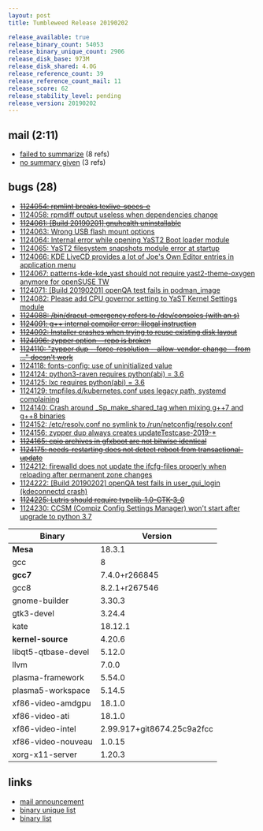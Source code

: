 ```yaml
---
layout: post
title: Tumbleweed Release 20190202

release_available: true
release_binary_count: 54053
release_binary_unique_count: 2906
release_disk_base: 973M
release_disk_shared: 4.0G
release_reference_count: 39
release_reference_count_mail: 11
release_score: 62
release_stability_level: pending
release_version: 20190202
---
```


## mail (2:11)

- [failed to summarize](https://lists.opensuse.org/opensuse-factory/2019-02/msg00138.html) (8 refs)
- [no summary given](https://lists.opensuse.org/opensuse-factory/2019-02/msg00126.html) (3 refs)

## bugs (28)

<!--more-->

- ~~[1124054: rpmlint breaks texlive-specs-e](https://bugzilla.opensuse.org/show_bug.cgi?id=1124054)~~
- [1124058: rpmdiff output useless when dependencies change](https://bugzilla.opensuse.org/show_bug.cgi?id=1124058)
- ~~[1124061: \[Build 20190201\]  gnuhealth uninstallable](https://bugzilla.opensuse.org/show_bug.cgi?id=1124061)~~
- [1124063: Wrong USB flash mount options](https://bugzilla.opensuse.org/show_bug.cgi?id=1124063)
- [1124064: Internal error while opening YaST2 Boot loader module](https://bugzilla.opensuse.org/show_bug.cgi?id=1124064)
- [1124065: YaST2 filesystem snapshots module error at startup](https://bugzilla.opensuse.org/show_bug.cgi?id=1124065)
- [1124066: KDE LiveCD provides a lot of Joe's Own Editor entries in application menu](https://bugzilla.opensuse.org/show_bug.cgi?id=1124066)
- [1124067: patterns-kde-kde_yast should not require yast2-theme-oxygen anymore for openSUSE TW](https://bugzilla.opensuse.org/show_bug.cgi?id=1124067)
- [1124071: \[Build 20190201\] openQA test fails in podman_image](https://bugzilla.opensuse.org/show_bug.cgi?id=1124071)
- [1124082: Please add CPU governor setting to YaST Kernel Settings module](https://bugzilla.opensuse.org/show_bug.cgi?id=1124082)
- ~~[1124088: /bin/dracut-emergency refers to /dev/consoles (with an s)](https://bugzilla.opensuse.org/show_bug.cgi?id=1124088)~~
- ~~[1124091: g++ internal compiler error: Illegal instruction](https://bugzilla.opensuse.org/show_bug.cgi?id=1124091)~~
- ~~[1124092: Installer crashes when trying to reuse existing disk layout](https://bugzilla.opensuse.org/show_bug.cgi?id=1124092)~~
- ~~[1124096: zypper option --repo is broken](https://bugzilla.opensuse.org/show_bug.cgi?id=1124096)~~
- ~~[1124110: "zypper dup --force-resolution --allow-vendor-change --from ..." doesn't work](https://bugzilla.opensuse.org/show_bug.cgi?id=1124110)~~
- [1124118: fonts-config: use of uninitialized value](https://bugzilla.opensuse.org/show_bug.cgi?id=1124118)
- [1124124: python3-raven requires python(abi) = 3.6](https://bugzilla.opensuse.org/show_bug.cgi?id=1124124)
- [1124125: lxc requires python(abi) = 3.6](https://bugzilla.opensuse.org/show_bug.cgi?id=1124125)
- [1124129: tmpfiles.d/kubernetes.conf uses legacy path, systemd complaining](https://bugzilla.opensuse.org/show_bug.cgi?id=1124129)
- [1124140: Crash around _Sp_make_shared_tag when mixing g++7 and g++8 binaries](https://bugzilla.opensuse.org/show_bug.cgi?id=1124140)
- [1124152: /etc/resolv.conf no symlink to /run/netconfig/resolv.conf](https://bugzilla.opensuse.org/show_bug.cgi?id=1124152)
- [1124156: zypper dup always creates updateTestcase-2019-*](https://bugzilla.opensuse.org/show_bug.cgi?id=1124156)
- ~~[1124165: cpio archives in gfxboot are not bitwise identical](https://bugzilla.opensuse.org/show_bug.cgi?id=1124165)~~
- ~~[1124175: needs-restarting does not detect reboot from transactional-update](https://bugzilla.opensuse.org/show_bug.cgi?id=1124175)~~
- [1124212: firewalld does not update the ifcfg-files properly when reloading after permanent zone changes](https://bugzilla.opensuse.org/show_bug.cgi?id=1124212)
- [1124222: \[Build 20190202\] openQA test fails in user_gui_login (kdeconnectd crash)](https://bugzilla.opensuse.org/show_bug.cgi?id=1124222)
- ~~[1124225: Lutris should require typelib-1.0-GTK-3_0](https://bugzilla.opensuse.org/show_bug.cgi?id=1124225)~~
- [1124230: CCSM (Compiz Config Settings Manager) won't start after upgrade to python 3.7](https://bugzilla.opensuse.org/show_bug.cgi?id=1124230)

Binary | Version
--- | ---
**Mesa** | 18.3.1
gcc | 8
**gcc7** | 7.4.0+r266845
gcc8 | 8.2.1+r267546
gnome-builder | 3.30.3
gtk3-devel | 3.24.4
kate | 18.12.1
**kernel-source** | 4.20.6
libqt5-qtbase-devel | 5.12.0
llvm | 7.0.0
plasma-framework | 5.54.0
plasma5-workspace | 5.14.5
xf86-video-amdgpu | 18.1.0
xf86-video-ati | 18.1.0
xf86-video-intel | 2.99.917+git8674.25c9a2fcc
xf86-video-nouveau | 1.0.15
xorg-x11-server | 1.20.3

## links

- [mail announcement](https://lists.opensuse.org/opensuse-factory/2019-02/msg00120.html)
- [binary unique list](http://download.tumbleweed.boombatower.com/20190202/rpm.unique.list)
- [binary list](http://download.tumbleweed.boombatower.com/20190202/rpm.list)
